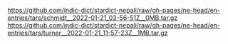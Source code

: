 https://github.com/indic-dict/stardict-nepali/raw/gh-pages/ne-head/en-entries/tars/schmidt__2022-01-21_03-56-51Z__0MB.tar.gz  
https://github.com/indic-dict/stardict-nepali/raw/gh-pages/ne-head/en-entries/tars/turner__2022-01-21_11-57-23Z__1MB.tar.gz  
